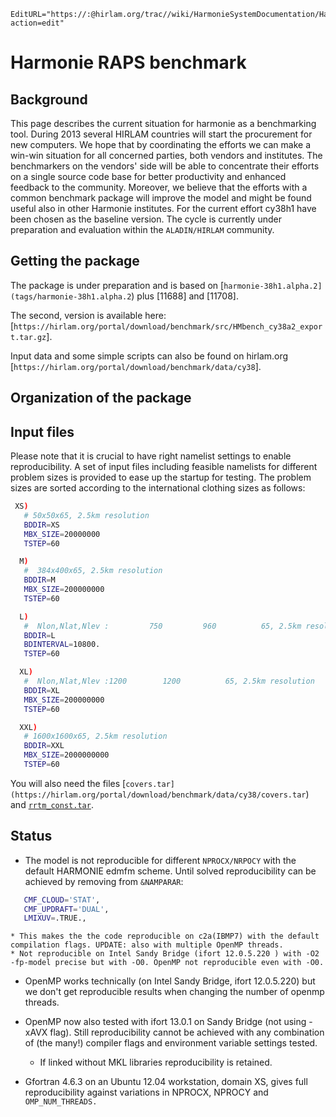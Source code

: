 ```@meta
EditURL="https://:@hirlam.org/trac//wiki/HarmonieSystemDocumentation/HarmonieBenchMark?action=edit"
```

# Harmonie RAPS benchmark

## Background

This page describes the current situation for harmonie as a benchmarking tool. During 2013 several HIRLAM countries will start the procurement for new computers. We hope that by coordinating the efforts we can make a win-win situation for all concerned parties, both vendors and institutes. The benchmarkers on the vendors' side will be able to concentrate their efforts on a single source code base for better productivity and enhanced feedback to the community. Moreover, we believe that the efforts with a common benchmark package will improve the model and might be found useful also in other Harmonie institutes. For the current effort cy38h1 have been chosen as the baseline version. The cycle is currently under preparation and evaluation within the `ALADIN/HIRLAM` community.

## Getting the package

The package is under preparation and is based on [`harmonie-38h1.alpha.2](tags/harmonie-38h1.alpha.2`) plus [11688] and [11708].

The second, version is available here: [`https://hirlam.org/portal/download/benchmark/src/HMbench_cy38a2_export.tar.gz`].

Input data and some simple scripts can also be found on hirlam.org [`https://hirlam.org/portal/download/benchmark/data/cy38`].

## Organization of the package

## Input files

Please note that it is crucial to have right namelist settings to enable reproducibility. A set of input files including feasible namelists for different problem sizes is provided to ease up the startup for testing. The problem sizes are sorted according to the international clothing sizes as follows:     

```bash
 XS)
   # 50x50x65, 2.5km resolution
   BDDIR=XS
   MBX_SIZE=20000000
   TSTEP=60

  M)
   #  384x400x65, 2.5km resolution
   BDDIR=M
   MBX_SIZE=200000000
   TSTEP=60

  L)
   #  Nlon,Nlat,Nlev :         750         960          65, 2.5km resolution
   BDDIR=L
   BDINTERVAL=10800.
   TSTEP=60

  XL)
   #  Nlon,Nlat,Nlev :1200        1200          65, 2.5km resolution
   BDDIR=XL
   MBX_SIZE=200000000
   TSTEP=60

  XXL)
   # 1600x1600x65, 2.5km resolution
   BDDIR=XXL
   MBX_SIZE=2000000000
   TSTEP=60
```

You will also need the files [`covers.tar](https://hirlam.org/portal/download/benchmark/data/cy38/covers.tar`) and [`rrtm_const.tar`](https://hirlam.org/portal/download/benchmark/data/cy38/rrtm_const.tar).

## Status

 * The model is not reproducible for different `NPROCX/NRPOCY` with the default HARMONIE edmfm scheme. Until solved reproducibility can be achieved by removing from `&NAMPARAR`:

```bash
   CMF_CLOUD='STAT',
   CMF_UPDRAFT='DUAL',
   LMIXUV=.TRUE.,
```


    * This makes the the code reproducible on c2a(IBMP7) with the default compilation flags. UPDATE: also with multiple OpenMP threads. 
    * Not reproducible on Intel Sandy Bridge (ifort 12.0.5.220 ) with -O2 -fp-model precise but with -O0. OpenMP not reproducible even with -O0.

 * OpenMP works technically (on Intel Sandy Bridge, ifort 12.0.5.220) but we don't get reproducible results when changing the number of openmp threads.
 * OpenMP now also tested with ifort 13.0.1 on Sandy Bridge (not using -xAVX flag). Still reproducibility cannot be achieved with any combination of (the many!) compiler flags and environment variable settings tested.
   * If linked without MKL libraries reproducibility is retained.

 * Gfortran 4.6.3 on an Ubuntu 12.04 workstation, domain XS, gives full reproducibility against variations in NPROCX, NPROCY and `OMP_NUM_THREADS.`


